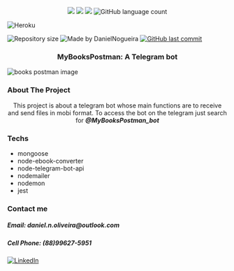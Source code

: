 
<p align="center">
    <img src="https://img.shields.io/github/issues/danielnoliveira/TelegramBotKindle"/>
    <img src="https://img.shields.io/github/stars/danielnoliveira/TelegramBotKindle"/>
    <img src="https://img.shields.io/github/languages/top/danielnoliveira/TelegramBotKindle" />
    <img alt="GitHub language count" src="https://img.shields.io/github/languages/count/danielnoliveira/TelegramBotKindle">
    

![Heroku](https://pyheroku-badge.herokuapp.com/?app=glacial-bastion-14919&style=flat)

  <img alt="Repository size" src="https://img.shields.io/github/repo-size/danielnoliveira/TelegramBotKindle">
	

<img alt="Made by DanielNogueira" src="https://img.shields.io/badge/made%20by-DanielNogueira-%2304D362">


  <a href="https://github.com/danielnoliveira/TelegramBotKindle/commits/master">
    <img alt="GitHub last commit" src="https://img.shields.io/github/last-commit/danielnoliveira/TelegramBotKindle">
  </a>
</p>
<p align="center">
    <h3 align="center">MyBooksPostman: A Telegram bot</h3> 
    <img src="https://cdn2.hubspot.net/hubfs/208250/Blog_Images/postman.jpg" alt="books postman image"/>
</p>
<!-- ABOUT THE PROJECT -->

### About The Project

<p align="center">
    This project is about a telegram bot whose main functions are to receive and send files in mobi format. To access the bot on the telegram just search for <b><em>@MyBooksPostman_bot</em></b>
</p>

<!-- Techs -->

### Techs
<ul>
    <li>mongoose</li>
    <li>node-ebook-converter</li> 
    <li>node-telegram-bot-api</li>
    <li>nodemailer</li>
    <li>nodemon</li>
    <li>jest</li>
</ul>
<!-- Contact me -->

### Contact me

<h5>Email: daniel.n.oliveira@outlook.com</h5>
<h5>Cell Phone: (88)99627-5951</h5>


[![LinkedIn][linkedin-shield]][linkedin-url]

[linkedin-url]: www.linkedin.com/in/daniel-nogueira-de-oliveira-23860a12b
[linkedin-shield]: https://img.shields.io/badge/-LinkedIn-black.svg?style=for-the-badge&logo=linkedin&colorB=555
